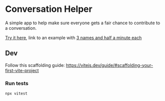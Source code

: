 # Conversation Helper

A simple app to help make sure everyone gets a fair chance to contribute to a conversation.

[Try it here](http://ajamesphillips.com/conversation-helper/), link to an example with [3 names and half a minute each](http://ajamesphillips.com/conversation-helper/?people=Shirley%2CJeremy%2CJames&time=0.5)


## Dev

Follow this scaffolding guide: https://vitejs.dev/guide/#scaffolding-your-first-vite-project

### Run tests

    npx vitest
